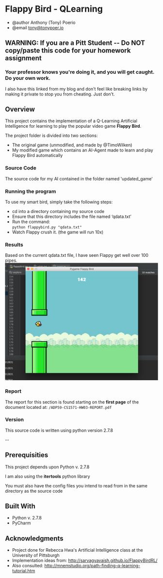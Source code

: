 # Flappy Bird - QLearning
* @author Anthony (Tony) Poerio  
* @email tony@tonypoer.io

## WARNING: If you are a Pitt Student -- Do NOT copy/paste this code for your homework assignment
### Your professor knows you're doing it, and you will get caught. Do your own work.
I also have this linked from my blog and don't feel like breaking links by making it private to stop you from cheating. Just don't.

## Overview
This project contains the implementation of a Q-Learning Artificial Intelligence for learning to play the popular video game **Flappy Bird**.

The project folder is divided into two sections:
* The original game (unmodified, and made by @TimoWilken)
* My modified game which contains an AI-Agent made to learn and play Flappy Bird automatically

### Source Code
The source code for my AI contained in the folder named 'updated_game'

### Running the program
To use my smart bird, simply take the following steps:
* cd into a directory containing my source code
* Ensure that this directory includes the file named ‘qdata.txt’ 
* Run the command:  
`python flappybird.py "qdata.txt"`
* Watch Flappy crush it.  (the game will run 10x)

### Results
Based on the current qdata.txt file, I have seen Flappy get well over 100 pipes. 
![Flappy](flappy_example.png)

### Report
The report for this section is found starting on the **first page** of the document located at:
`/ADP59-CS1571-HW03-REPORT.pdf`

### Version
This source code is written using python version 2.7.8

--

## Prerequisities
This project depends upon Python v. 2.7.8

I am also using the **itertools** python library

You must also have the config files you intend to read from in the same directory as the source code

## Built With
* Python v. 2.7.8
* PyCharm

## Acknowledgments
* Project done for Rebecca Hwa's Artificial Intelligence class at the University of Pittsburgh
* Implementation ideas from: http://sarvagyavaish.github.io/FlappyBirdRL/ 
* Also consulted: http://mnemstudio.org/path-finding-q-learning-tutorial.htm 
